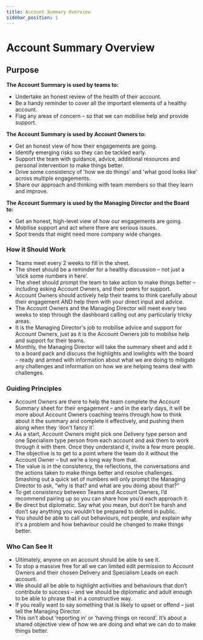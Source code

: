 ```yaml
---
title: Account Summary Overview
sidebar_position: 1
---
```

# Account Summary Overview 
## Purpose
**The Account Summary is used by teams to:**
* Undertake an honest review of the health of their account.
* Be a handy reminder to cover all the important elements of a healthy account.
* Flag any areas of concern – so that we can mobilise help and provide support.
  
**The Account Summary is used by Account Owners to:**
* Get an honest view of how their engagements are going.
* Identify emerging risks so they can be tackled early.
* Support the team with guidance, advice, additional resources and personal intervention to make things better. 
* Drive some consistency of 'how we do things’ and 'what good looks like’ across multiple engagements.
* Share our approach and thinking with team members so that they learn and improve.
  
**The Account Summary is used by the Managing Director and the Board to:**
* Get an honest, high-level view of how our engagements are going.
* Mobilise support and act where there are serious issues.
* Spot trends that might need more company wide changes.
### How it Should Work
* Teams meet every 2 weeks to fill in the sheet.
* The sheet should be a reminder for a healthy discussion – not just a ‘stick some numbers in here’.
* The sheet should prompt the team to take action to make things better – including asking Account Owners, and their peers for support.
* Account Owners should actively help their teams to think carefully about their engagement AND help them with your direct input and advice.
* The Account Owners and the Managing Director will meet every two weeks to step through the dashboard calling out any particularly tricky areas.
* It is the Managing Director's job to mobilise advice and support for Account Owners, just as it is the Account Owners job to mobilise help and support for their teams.
* Monthly, the Managing Director will take the summary sheet and add it to a board pack and discuss the highlights and lowlights with the board – ready and armed with information about what we are doing to mitigate any challenges and information on how we are helping teams deal with challenges.
### Guiding Principles
* Account Owners are there to help the team complete the Account Summary sheet for their engagement – and in the early days, it will be more about Account Owners coaching teams through how to think about it the summary and complete it effectively, and pushing them along when they ‘don't fancy it’.
* As a start, Account Owners might pick one Delivery type person and one Specialism type person from each account and ask them to work through it with them.  Once they understand it, invite a few more people.
* The objective is to get to a point where the team do it without the Account Owner – but we’re a long way from that.
* The value is in the consistency, the reflections, the conversations and the actions taken to make things better and resolve challenges. Smashing out a quick set of numbers will only prompt the Managing Director to ask, “why is that? and what are you doing about that?”
* To get consistency between Teams and Account Owners, I’d recommend pairing up so you can share how you’d each approach it.
* Be direct but diplomatic.  Say what you mean, but don’t be harsh and don’t say anything you wouldn’t be prepared to defend in public. 
* You should be able to call out behaviours, not people,  and explain why it's a problem and how behaviour could be changed to make things better.
### Who Can See It
* Ultimately, anyone on an account should be able to see it.
* To stop a massive free for all we can limited edit permission to Account Owners and their chosen Delivery and Specialism Leads on each account.
* We should all be able to highlight activities and behaviours that don’t contribute to success – and we should be diplomatic and adult enough to be able to phrase that in a constructive way. 
* If you really want to say something that is likely to upset or offend – just tell the Managing Director.
* This isn’t about ‘reporting in’ or ‘having things on record’. It’s about a shared objective view of how we are doing and what we can do to make things better.
